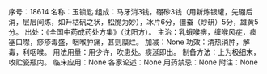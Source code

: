序号：18614
名称：玉锁匙
组成：马牙消3钱，硼砂3钱（用新炼银罐，先硼后消，层层间炼，如升枯矾之状，松脆为妙），冰片6分，僵蚕（炒研）5分，雄黄5分。
出处：《全国中药成药处方集》（沈阳方）。
主治：乳蛾喉痹，缠喉风症，痰塞口噤，痧疹毒盛，咽喉肿痛，甚则糜烂。
加减：None
功效：清热消肿，解毒，利咽喉。
用法用量：用少许，吹患处。痰涎即出。
制备方法：上为极细末，收贮瓷瓶内。
临床应用：None
各家论述：None
用药禁忌：None
附注：None
